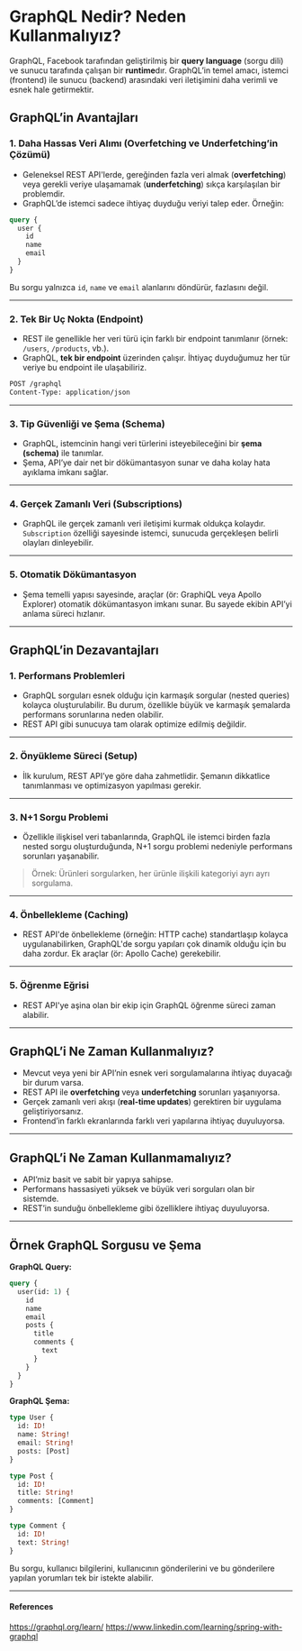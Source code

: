 # GraphQL Nedir? Neden Kullanmalıyız?

GraphQL, Facebook tarafından geliştirilmiş bir **query language** (sorgu dili) ve sunucu tarafında çalışan bir **runtime**dır. GraphQL’in temel amacı, istemci (frontend) ile sunucu (backend) arasındaki veri iletişimini daha verimli ve esnek hale getirmektir.

## GraphQL’in Avantajları

### 1. **Daha Hassas Veri Alımı (Overfetching ve Underfetching’in Çözümü)**
- Geleneksel REST API'lerde, gereğinden fazla veri almak (**overfetching**) veya gerekli veriye ulaşamamak (**underfetching**) sıkça karşılaşılan bir problemdir.
- GraphQL’de istemci sadece ihtiyaç duyduğu veriyi talep eder. Örneğin:

```graphql
query {
  user {
    id
    name
    email
  }
}
```
Bu sorgu yalnızca `id`, `name` ve `email` alanlarını döndürür, fazlasını değil.

---

### 2. **Tek Bir Uç Nokta (Endpoint)**
- REST ile genellikle her veri türü için farklı bir endpoint tanımlanır (örnek: `/users`, `/products`, vb.).
- GraphQL, **tek bir endpoint** üzerinden çalışır. İhtiyaç duyduğumuz her tür veriye bu endpoint ile ulaşabiliriz.

```bash
POST /graphql
Content-Type: application/json
```

---

### 3. **Tip Güvenliği ve Şema (Schema)**
- GraphQL, istemcinin hangi veri türlerini isteyebileceğini bir **şema (schema)** ile tanımlar.
- Şema, API’ye dair net bir dökümantasyon sunar ve daha kolay hata ayıklama imkanı sağlar.

---

### 4. **Gerçek Zamanlı Veri (Subscriptions)**
- GraphQL ile gerçek zamanlı veri iletişimi kurmak oldukça kolaydır. `Subscription` özelliği sayesinde istemci, sunucuda gerçekleşen belirli olayları dinleyebilir.

---

### 5. **Otomatik Dökümantasyon**
- Şema temelli yapısı sayesinde, araçlar (ör: GraphiQL veya Apollo Explorer) otomatik dökümantasyon imkanı sunar. Bu sayede ekibin API’yi anlama süreci hızlanır.

---

## GraphQL’in Dezavantajları

### 1. **Performans Problemleri**
- GraphQL sorguları esnek olduğu için karmaşık sorgular (nested queries) kolayca oluşturulabilir. Bu durum, özellikle büyük ve karmaşık şemalarda performans sorunlarına neden olabilir.
- REST API gibi sunucuya tam olarak optimize edilmiş değildir.

---

### 2. **Önyükleme Süreci (Setup)**
- İlk kurulum, REST API’ye göre daha zahmetlidir. Şemanın dikkatlice tanımlanması ve optimizasyon yapılması gerekir.

---

### 3. **N+1 Sorgu Problemi**
- Özellikle ilişkisel veri tabanlarında, GraphQL ile istemci birden fazla nested sorgu oluşturduğunda, N+1 sorgu problemi nedeniyle performans sorunları yaşanabilir.

> Örnek: Ürünleri sorgularken, her ürünle ilişkili kategoriyi ayrı ayrı sorgulama.

---

### 4. **Önbellekleme (Caching)**
- REST API'de önbellekleme (örneğin: HTTP cache) standartlaşıp kolayca uygulanabilirken, GraphQL'de sorgu yapıları çok dinamik olduğu için bu daha zordur. Ek araçlar (ör: Apollo Cache) gerekebilir.

---

### 5. **Öğrenme Eğrisi**
- REST API'ye aşina olan bir ekip için GraphQL öğrenme süreci zaman alabilir.

---

## GraphQL’i Ne Zaman Kullanmalıyız?

- Mevcut veya yeni bir API’nin esnek veri sorgulamalarına ihtiyaç duyacağı bir durum varsa.
- REST API ile **overfetching** veya **underfetching** sorunları yaşanıyorsa.
- Gerçek zamanlı veri akışı (**real-time updates**) gerektiren bir uygulama geliştiriyorsanız.
- Frontend’in farklı ekranlarında farklı veri yapılarına ihtiyaç duyuluyorsa.

---

## GraphQL’i Ne Zaman Kullanmamalıyız?

- API’miz basit ve sabit bir yapıya sahipse.
- Performans hassasiyeti yüksek ve büyük veri sorguları olan bir sistemde.
- REST’in sunduğu önbellekleme gibi özelliklere ihtiyaç duyuluyorsa.

---

## Örnek GraphQL Sorgusu ve Şema

**GraphQL Query:**

```graphql
query {
  user(id: 1) {
    id
    name
    email
    posts {
      title
      comments {
        text
      }
    }
  }
}
```

**GraphQL Şema:**

```graphql
type User {
  id: ID!
  name: String!
  email: String!
  posts: [Post]
}

type Post {
  id: ID!
  title: String!
  comments: [Comment]
}

type Comment {
  id: ID!
  text: String!
}
```

Bu sorgu, kullanıcı bilgilerini, kullanıcının gönderilerini ve bu gönderilere yapılan yorumları tek bir istekte alabilir.

---

#### References
https://graphql.org/learn/
https://www.linkedin.com/learning/spring-with-graphql